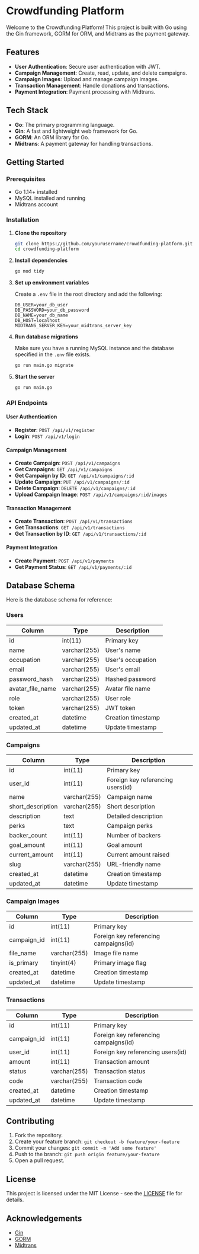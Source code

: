 # Crowdfunding Platform

Welcome to the Crowdfunding Platform! This project is built with Go using the Gin framework, GORM for ORM, and Midtrans as the payment gateway.

## Features

- **User Authentication**: Secure user authentication with JWT.
- **Campaign Management**: Create, read, update, and delete campaigns.
- **Campaign Images**: Upload and manage campaign images.
- **Transaction Management**: Handle donations and transactions.
- **Payment Integration**: Payment processing with Midtrans.

## Tech Stack

- **Go**: The primary programming language.
- **Gin**: A fast and lightweight web framework for Go.
- **GORM**: An ORM library for Go.
- **Midtrans**: A payment gateway for handling transactions.

## Getting Started

### Prerequisites

- Go 1.14+ installed
- MySQL installed and running
- Midtrans account

### Installation

1. **Clone the repository**
    ```bash
    git clone https://github.com/yourusername/crowdfunding-platform.git
    cd crowdfunding-platform
    ```

2. **Install dependencies**
    ```bash
    go mod tidy
    ```

3. **Set up environment variables**

    Create a `.env` file in the root directory and add the following:
    ```env
    DB_USER=your_db_user
    DB_PASSWORD=your_db_password
    DB_NAME=your_db_name
    DB_HOST=localhost
    MIDTRANS_SERVER_KEY=your_midtrans_server_key
    ```

4. **Run database migrations**

    Make sure you have a running MySQL instance and the database specified in the `.env` file exists.
    ```bash
    go run main.go migrate
    ```

5. **Start the server**
    ```bash
    go run main.go
    ```

### API Endpoints

#### User Authentication

- **Register**: `POST /api/v1/register`
- **Login**: `POST /api/v1/login`

#### Campaign Management

- **Create Campaign**: `POST /api/v1/campaigns`
- **Get Campaigns**: `GET /api/v1/campaigns`
- **Get Campaign by ID**: `GET /api/v1/campaigns/:id`
- **Update Campaign**: `PUT /api/v1/campaigns/:id`
- **Delete Campaign**: `DELETE /api/v1/campaigns/:id`
- **Upload Campaign Image**: `POST /api/v1/campaigns/:id/images`

#### Transaction Management

- **Create Transaction**: `POST /api/v1/transactions`
- **Get Transactions**: `GET /api/v1/transactions`
- **Get Transaction by ID**: `GET /api/v1/transactions/:id`

#### Payment Integration

- **Create Payment**: `POST /api/v1/payments`
- **Get Payment Status**: `GET /api/v1/payments/:id`

## Database Schema

Here is the database schema for reference:

### Users

| Column           | Type         | Description            |
|------------------|--------------|------------------------|
| id               | int(11)      | Primary key            |
| name             | varchar(255) | User's name            |
| occupation       | varchar(255) | User's occupation      |
| email            | varchar(255) | User's email           |
| password_hash    | varchar(255) | Hashed password        |
| avatar_file_name | varchar(255) | Avatar file name       |
| role             | varchar(255) | User role              |
| token            | varchar(255) | JWT token              |
| created_at       | datetime     | Creation timestamp     |
| updated_at       | datetime     | Update timestamp       |

### Campaigns

| Column            | Type         | Description                 |
|-------------------|--------------|-----------------------------|
| id                | int(11)      | Primary key                 |
| user_id           | int(11)      | Foreign key referencing users(id) |
| name              | varchar(255) | Campaign name               |
| short_description | varchar(255) | Short description           |
| description       | text         | Detailed description        |
| perks             | text         | Campaign perks              |
| backer_count      | int(11)      | Number of backers           |
| goal_amount       | int(11)      | Goal amount                 |
| current_amount    | int(11)      | Current amount raised       |
| slug              | varchar(255) | URL-friendly name           |
| created_at        | datetime     | Creation timestamp          |
| updated_at        | datetime     | Update timestamp            |

### Campaign Images

| Column       | Type         | Description                 |
|--------------|--------------|-----------------------------|
| id           | int(11)      | Primary key                 |
| campaign_id  | int(11)      | Foreign key referencing campaigns(id) |
| file_name    | varchar(255) | Image file name             |
| is_primary   | tinyint(4)   | Primary image flag          |
| created_at   | datetime     | Creation timestamp          |
| updated_at   | datetime     | Update timestamp            |

### Transactions

| Column       | Type         | Description                 |
|--------------|--------------|-----------------------------|
| id           | int(11)      | Primary key                 |
| campaign_id  | int(11)      | Foreign key referencing campaigns(id) |
| user_id      | int(11)      | Foreign key referencing users(id) |
| amount       | int(11)      | Transaction amount          |
| status       | varchar(255) | Transaction status          |
| code         | varchar(255) | Transaction code            |
| created_at   | datetime     | Creation timestamp          |
| updated_at   | datetime     | Update timestamp            |

## Contributing

1. Fork the repository.
2. Create your feature branch: `git checkout -b feature/your-feature`
3. Commit your changes: `git commit -m 'Add some feature'`
4. Push to the branch: `git push origin feature/your-feature`
5. Open a pull request.

## License

This project is licensed under the MIT License - see the [LICENSE](LICENSE) file for details.

## Acknowledgements

- [Gin](https://gin-gonic.com/)
- [GORM](https://gorm.io/)
- [Midtrans](https://midtrans.com/)
